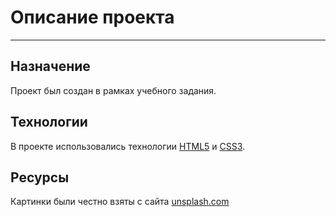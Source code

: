 # Описание проекта
***
## Назначение
Проект был создан в рамках учебного задания.
## Технологии
В проекте использовались технологии [HTML5](https://html.com/html5/) и [CSS3](https://devdoc.net/web/developer.mozilla.org/en-US/docs/CSS/CSS3.html). 
## Ресурсы
Картинки были честно взяты с сайта [unsplash.com](https://unsplash.com/)